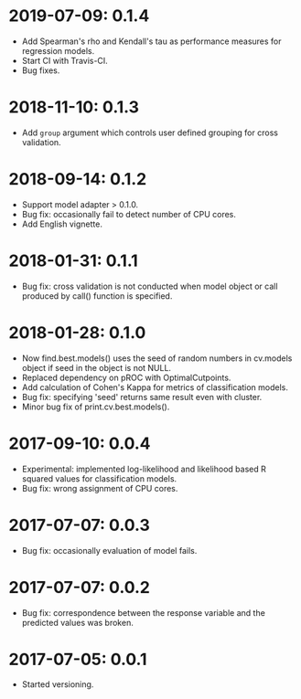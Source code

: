 # 2019-07-09: 0.1.4

- Add Spearman's rho and Kendall's tau as performance measures for regression models.
- Start CI with Travis-CI.
- Bug fixes.

# 2018-11-10: 0.1.3

- Add `group` argument which controls user defined grouping for cross validation.

# 2018-09-14: 0.1.2

- Support model adapter > 0.1.0.
- Bug fix: occasionally fail to detect number of CPU cores.
- Add English vignette.

# 2018-01-31: 0.1.1

- Bug fix: cross validation is not conducted when model object or call produced by call() function is specified.

# 2018-01-28: 0.1.0

- Now find.best.models() uses the seed of random numbers in cv.models object if seed in the object is not NULL.
- Replaced dependency on pROC with OptimalCutpoints.
- Add calculation of Cohen's Kappa for metrics of classification models.
- Bug fix: specifying 'seed' returns same result even with cluster.
- Minor bug fix of print.cv.best.models().

# 2017-09-10: 0.0.4

- Experimental: implemented log-likelihood and likelihood based R squared values for classification models.
- Bug fix: wrong assignment of CPU cores.

# 2017-07-07: 0.0.3

- Bug fix: occasionally evaluation of model fails.

# 2017-07-07: 0.0.2

- Bug fix: correspondence between the response variable and the predicted values was broken.

# 2017-07-05: 0.0.1

- Started versioning.
